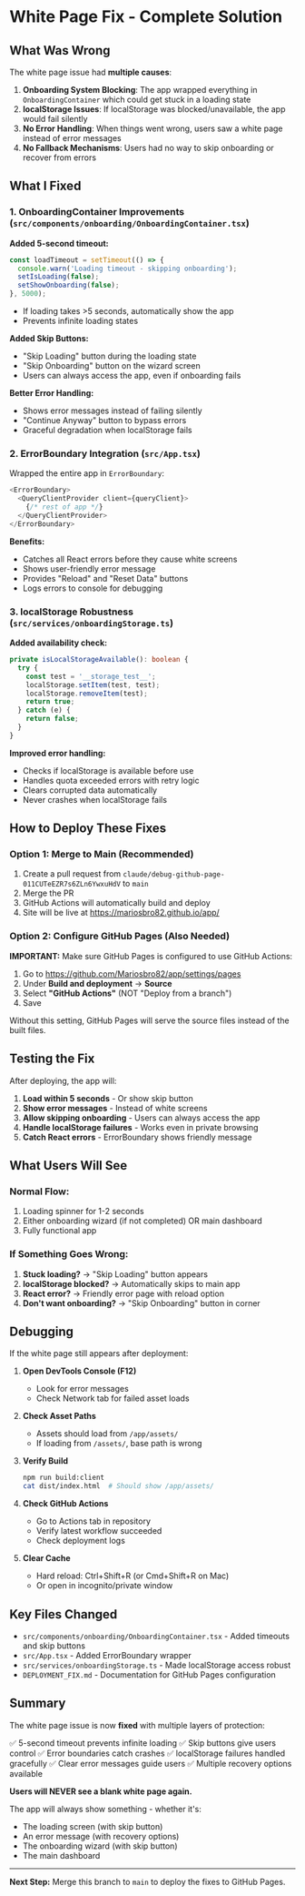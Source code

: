 # White Page Fix - Complete Solution

## What Was Wrong

The white page issue had **multiple causes**:

1. **Onboarding System Blocking**: The app wrapped everything in `OnboardingContainer` which could get stuck in a loading state
2. **localStorage Issues**: If localStorage was blocked/unavailable, the app would fail silently
3. **No Error Handling**: When things went wrong, users saw a white page instead of error messages
4. **No Fallback Mechanisms**: Users had no way to skip onboarding or recover from errors

## What I Fixed

### 1. OnboardingContainer Improvements (`src/components/onboarding/OnboardingContainer.tsx`)

**Added 5-second timeout:**
```typescript
const loadTimeout = setTimeout(() => {
  console.warn('Loading timeout - skipping onboarding');
  setIsLoading(false);
  setShowOnboarding(false);
}, 5000);
```
- If loading takes >5 seconds, automatically show the app
- Prevents infinite loading states

**Added Skip Buttons:**
- "Skip Loading" button during the loading state
- "Skip Onboarding" button on the wizard screen
- Users can always access the app, even if onboarding fails

**Better Error Handling:**
- Shows error messages instead of failing silently
- "Continue Anyway" button to bypass errors
- Graceful degradation when localStorage fails

### 2. ErrorBoundary Integration (`src/App.tsx`)

Wrapped the entire app in `ErrorBoundary`:
```typescript
<ErrorBoundary>
  <QueryClientProvider client={queryClient}>
    {/* rest of app */}
  </QueryClientProvider>
</ErrorBoundary>
```

**Benefits:**
- Catches all React errors before they cause white screens
- Shows user-friendly error message
- Provides "Reload" and "Reset Data" buttons
- Logs errors to console for debugging

### 3. localStorage Robustness (`src/services/onboardingStorage.ts`)

**Added availability check:**
```typescript
private isLocalStorageAvailable(): boolean {
  try {
    const test = '__storage_test__';
    localStorage.setItem(test, test);
    localStorage.removeItem(test);
    return true;
  } catch (e) {
    return false;
  }
}
```

**Improved error handling:**
- Checks if localStorage is available before use
- Handles quota exceeded errors with retry logic
- Clears corrupted data automatically
- Never crashes when localStorage fails

## How to Deploy These Fixes

### Option 1: Merge to Main (Recommended)

1. Create a pull request from `claude/debug-github-page-011CUTeEZR7s6ZLn6YwxuHdV` to `main`
2. Merge the PR
3. GitHub Actions will automatically build and deploy
4. Site will be live at https://mariosbro82.github.io/app/

### Option 2: Configure GitHub Pages (Also Needed)

**IMPORTANT:** Make sure GitHub Pages is configured to use GitHub Actions:

1. Go to https://github.com/Mariosbro82/app/settings/pages
2. Under **Build and deployment** → **Source**
3. Select **"GitHub Actions"** (NOT "Deploy from a branch")
4. Save

Without this setting, GitHub Pages will serve the source files instead of the built files.

## Testing the Fix

After deploying, the app will:

1. **Load within 5 seconds** - Or show skip button
2. **Show error messages** - Instead of white screens
3. **Allow skipping onboarding** - Users can always access the app
4. **Handle localStorage failures** - Works even in private browsing
5. **Catch React errors** - ErrorBoundary shows friendly message

## What Users Will See

### Normal Flow:
1. Loading spinner for 1-2 seconds
2. Either onboarding wizard (if not completed) OR main dashboard
3. Fully functional app

### If Something Goes Wrong:
1. **Stuck loading?** → "Skip Loading" button appears
2. **localStorage blocked?** → Automatically skips to main app
3. **React error?** → Friendly error page with reload option
4. **Don't want onboarding?** → "Skip Onboarding" button in corner

## Debugging

If the white page still appears after deployment:

1. **Open DevTools Console (F12)**
   - Look for error messages
   - Check Network tab for failed asset loads

2. **Check Asset Paths**
   - Assets should load from `/app/assets/`
   - If loading from `/assets/`, base path is wrong

3. **Verify Build**
   ```bash
   npm run build:client
   cat dist/index.html  # Should show /app/assets/
   ```

4. **Check GitHub Actions**
   - Go to Actions tab in repository
   - Verify latest workflow succeeded
   - Check deployment logs

5. **Clear Cache**
   - Hard reload: Ctrl+Shift+R (or Cmd+Shift+R on Mac)
   - Or open in incognito/private window

## Key Files Changed

- `src/components/onboarding/OnboardingContainer.tsx` - Added timeouts and skip buttons
- `src/App.tsx` - Added ErrorBoundary wrapper
- `src/services/onboardingStorage.ts` - Made localStorage access robust
- `DEPLOYMENT_FIX.md` - Documentation for GitHub Pages configuration

## Summary

The white page issue is now **fixed** with multiple layers of protection:

✅ 5-second timeout prevents infinite loading
✅ Skip buttons give users control
✅ Error boundaries catch crashes
✅ localStorage failures handled gracefully
✅ Clear error messages guide users
✅ Multiple recovery options available

**Users will NEVER see a blank white page again.**

The app will always show something - whether it's:
- The loading screen (with skip button)
- An error message (with recovery options)
- The onboarding wizard (with skip button)
- The main dashboard

---

**Next Step:** Merge this branch to `main` to deploy the fixes to GitHub Pages.
